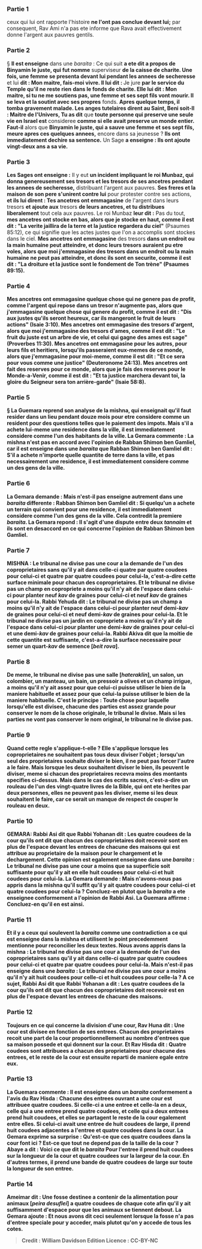 
### Partie 1
ceux qui lui ont rapporte l'histoire <b>ne l'ont pas conclue devant lui;</b> par consequent, Rav Ami n'a pas ete informe que Rava avait effectivement donne l'argent aux pauvres gentils.

### Partie 2
§ <b>Il est enseigne</b> dans une <i>baraita</i> : Ce qui suit <b>a ete dit a propos de Binyamin le juste, qui fut nomme</b> superviseur <b>de la caisse de charite. Une fois, une femme se presenta devant lui pendant les annees de secheresse</b> et lui <b>dit : Mon maitre, fais-moi vivre. Il lui dit : </b> Je jure <b>par le service du Temple qu'il ne reste rien</b> <b>dans le fonds de charite. Elle lui dit : Mon maitre, si tu ne me soutiens pas, une femme et ses sept fils vont mourir. Il se leva et la soutint avec ses propres</b> fonds. <b>Apres quelque temps, il tomba gravement malade. Les anges tutelaires dirent au Saint, Beni soit-Il : Maitre de l'Univers, Tu as dit</b> que <b>toute personne qui preserve une seule vie en Israel est</b> consideree <b>comme si elle avait preserve un monde entier. Faut-il</b> alors que <b>Binyamin le juste, qui a sauve une femme et ses sept fils, meure apres ces quelques annees,</b> encore dans sa jeunesse ? <b>Ils ont immediatement dechire sa sentence.</b> Un Sage <b>a enseigne : Ils ont ajoute vingt-deux ans a sa vie.</b>

### Partie 3
<b>Les Sages ont enseigne :</b> Il y eut <b>un incident impliquant le roi Munbaz, qui donna genereusement ses tresors et les tresors de ses ancetres pendant les annees de secheresse,</b> distribuant l'argent aux pauvres. <b>Ses freres et la maison de son pere s'unirent contre lui</b> pour protester contre ses actions, <b>et ils lui dirent : Tes ancetres ont emmagasine</b> de l'argent dans leurs tresors <b>et ajoute aux</b> tresors <b>de leurs ancetres, et tu distribues liberalement</b> tout cela aux pauvres. Le roi Munbaz <b>leur dit :</b> Pas du tout, <b>mes ancetres ont stocke en bas, alors que je stocke en haut, comme il est dit : "La verite jaillira de la terre et la justice regardera du ciel"</b> (Psaumes 85:12), ce qui signifie que les actes justes que l'on a accomplis sont stockes dans le ciel. <b>Mes ancetres ont emmagasine</b> des tresors <b>dans un endroit ou la <b>main humaine peut atteindre,</b> et donc leurs tresors auraient pu etre voles, <b>alors que moi j'emmagasine</b> des tresors <b>dans un endroit ou la</b> <b>main humaine ne peut pas atteindre,</b> et donc ils sont en securite, <b>comme il est dit : "La droiture et la justice sont le fondement de Ton trène"</b> (Psaumes 89:15).

### Partie 4
<b>Mes ancetres ont emmagasine quelque chose qui ne genere pas de profit,</b> comme l'argent qui repose dans un tresor n'augmente pas, <b>alors que j'emmagasine quelque chose qui genere du profit, comme il est dit : "Dis aux justes qu'ils seront heureux, car ils mangeront le fruit de leurs actions"</b> (Isaie 3:10). <b>Mes ancetres ont emmagasine des tresors d'argent, alors que moi j'emmagasine des tresors d'ames, comme il est dit : "Le fruit du juste est un arbre de vie, et celui qui gagne des ames est sage"</b> (Proverbes 11:30). <b>Mes ancetres ont emmagasine pour les autres,</b> pour leurs fils et heritiers, lorsqu'ils passeraient eux-memes de ce monde, <b>alors que j'emmagasine pour moi-meme, comme il est dit : "Et ce sera pour vous comme une justice"</b> (Deuteronome 24:13). <b>Mes ancetres ont fait des reserves pour ce monde, alors que je fais des reserves pour le Monde-a-Venir, comme il est dit : "Et ta justice marchera devant toi, la gloire du Seigneur sera ton arrière-garde"</b> (Isaie 58:8).

### Partie 5
§ La Guemara reprend son analyse de la mishna, qui enseignait qu'il faut resider dans un lieu pendant douze mois pour etre considere comme un resident pour des questions telles que le paiement des impots. Mais s'il <b>a achete</b> lui-meme <b>une residence dans</b> la ville, <b>il est</b> immediatement considere <b>comme</b> l'un des <b>habitants de la ville.</b> La Gemara commente : <b>La mishna n'est pas en accord avec</b> l'opinion de <b>Rabban Shimon ben Gamliel, car il est enseigne</b> dans une <i>baraita</i> que <b>Rabban Shimon ben Gamliel dit : S'il a achete n'importe quelle quantite de terre dans</b> la ville, et pas necessairement une residence, <b>il est</b> immediatement considere <b>comme</b> un des <b>gens de la ville.</b>

### Partie 6
La Gemara demande : <b>Mais n'est-il pas enseigne</b> autrement dans une <i>baraita</i> differente : <b>Rabban Shimon ben Gamliel dit : Si</b> quelqu'un <b>a achete un terrain qui convient pour une residence, il est</b> immediatement considere <b>comme</b> l'un des <b>gens de la ville.</b> Cela contredit la premiere <i>baraita</i>. La Gemara repond : Il s'agit d'une dispute entre <b>deux <i>tannaim</i> et</b> ils sont en desaccord <b>en ce qui concerne</b> l'opinion <b>de Rabban Shimon ben Gamliel.</b>

### Partie 7
<strong>MISHNA :</strong> Le tribunal <b>ne divise pas une cour</b> a la demande de l'un des coproprietaires <b>sans qu'il y ait</b> dans celle-ci quatre par <b>quatre coudees pour celui-ci et</b> quatre par <b>quatre coudees pour celui-la,</b> c'est-a-dire cette surface minimale pour chacun des coproprietaires. <b>Et</b> le tribunal ne divise <b>pas</b> un <b>champ en copropriete a moins qu'il n'y ait</b> de l'espace <b>dans celui-ci</b> pour planter <b>neuf <i>kav</i></b> de graines <b>pour celui-ci et neuf <i>kav</i></b> de graines <b>pour celui-la. Rabbi Yehuda dit :</b> Le tribunal ne divise pas un champ <b>a moins qu'il n'y ait</b> de l'espace <b>dans celui-ci</b> pour planter <b>neuf demi-<i>kav</i></b> de graines <b>pour celui-ci et neuf demi-<i>kav</i></b> de graines <b>pour celui-la. Et</b> le tribunal ne divise <b>pas</b> un <b>jardin en copropriete a moins qu'il n'y ait</b> de l'espace <b>dans celui-ci</b> pour planter <b>une demi-<i>kav</i></b> de graines <b>pour celui-ci et une demi-<i>kav</i></b> de graines <b>pour celui-la. Rabbi Akiva dit</b> que la moitie de cette quantite est suffisante, c'est-a-dire la <b>surface necessaire pour semer un quart-<i>kav</i> de semence [<i>beit rova</i>].</b>

### Partie 8
De meme, le tribunal ne divise <b>pas</b> <b>une salle [<i>hateraklin</i>], un salon, un colombier, un manteau, un bain, un pressoir a olives et un champ irrigue, a moins qu'il n'y ait assez pour que celui-ci</b> puisse utiliser le bien de la maniere habituelle <b>et assez pour que celui-la</b> puisse utiliser le bien de la maniere habituelle. <b>C'est le principe : Toute chose</b> pour <b>laquelle</b> lorsqu'elle <b>est divisee,</b> chacune des parties est assez grande pour <b>conserver le nom</b> de la chose originale, le tribunal <b>le divise</b>. <b>Mais si</b> les parties ne vont <b>pas</b> conserver le nom original, le tribunal <b>ne le divise pas</b>.

### Partie 9
<b>Quand</b> cette regle s'applique-t-elle ? Elle s'applique <b>lorsque</b> les coproprietaires <b>ne souhaitent pas tous deux</b> diviser l'objet ; lorsqu'un seul des proprietaires souhaite diviser le bien, il ne peut pas forcer l'autre a le faire. <b>Mais lorsque les deux souhaitent</b> diviser le bien, <b>ils peuvent le diviser</b>, <b>meme</b> si chacun des proprietaires recevra <b>moins</b> des montants specifies ci-dessus. <b>Mais</b> dans le cas des <b>ecrits sacres,</b> c'est-a-dire un rouleau de l'un des vingt-quatre livres de la Bible, qui ont ete herites par deux personnes, <b>elles ne peuvent pas les diviser</b>, <b>meme si les deux souhaitent</b> le faire, car ce serait un manque de respect de couper le rouleau en deux.

### Partie 10
<strong>GEMARA:</strong> <b>Rabbi Asi dit</b> que <b>Rabbi Yohanan dit : Les quatre coudees</b> de la cour <b>qu'ils ont dit</b> que chacun des coproprietaires doit recevoir sont <b>en plus</b> de l'espace devant <b>les entrees</b> de chacune des maisons qui est attribue au proprietaire de la maison pour le chargement et le dechargement. <b>Cette</b> opinion <b>est egalement enseignee</b> dans une <i>baraita</i> : Le tribunal <b>ne divise pas une cour a moins que</b> sa superficie soit suffisante pour qu'il y ait en elle <b>huit coudees pour celui-ci et huit coudees pour celui-la.</b> La Gemara demande : <b>Mais n'avons-nous pas appris</b> dans la mishna qu'il suffit qu'il y ait <b>quatre coudees pour celui-ci et quatre coudees pour celui-la ? Concluez-en plutot</b> que la <i>baraita</i> a ete enseignee <b>conformement a l'opinion de Rabbi Asi.</b> La Guemara affirme : <b>Concluez-en</b> qu'il en est ainsi.

### Partie 11
<b>Et il y a</b> ceux <b>qui soulevent</b> la <i>baraita</i> comme une contradiction a ce qui est enseigne dans la mishna et utilisent le point precedemment mentionne pour reconcilier les deux textes. <b>Nous avons appris</b> dans la mishna : Le tribunal <b>ne divise pas une cour</b> a la demande de l'un des coproprietaires <b>sans qu'il y ait</b> dans celle-ci quatre par <b>quatre coudees pour celui-ci et</b> quatre par <b>quatre coudees pour celui-la. Mais n'est-il pas enseigne</b> dans une <i>baraita</i> : Le tribunal ne divise pas une cour a moins qu'il n'y ait <b>huit coudees pour celle-ci et huit coudees pour celle-la ?</b> A ce sujet, <b>Rabbi Asi dit</b> que <b>Rabbi Yohanan a dit : Les quatre coudees</b> de la cour <b>qu'ils ont dit</b> que chacun des coproprietaires doit recevoir est <b>en plus</b> de l'espace devant <b>les entrees</b> de chacune des maisons.

### Partie 12
Toujours en ce qui concerne la division d'une cour, <b>Rav Huna dit : Une cour est divisee en fonction de ses entrees.</b> Chacun des proprietaires recoit une part de la cour proportionnellement au nombre d'entrees que sa maison possede et qui donnent sur la cour. <b>Et Rav Hisda dit : Quatre coudees sont attribuees</b> a chacun des proprietaires <b>pour chacune des entrees, et le reste</b> de la cour <b>est</b> ensuite <b>reparti de maniere egale</b> entre eux.

### Partie 13
La Guemara commente : <b>Il est enseigne</b> dans un <i>baraita</i> <b>conformement</b> a l'avis <b>du Rav Hisda :</b> Chacune des <b>entrees</b> ouvrant <b>a une cour</b> est attribuee <b>quatre coudees. </b> Si <b>celle-ci a une entree et celle-la en a deux, celle qui a une entree prend quatre coudees, et celle qui a deux entrees prend huit coudees, et elles se partagent le reste</b> de la cour <b>egalement</b> entre elles. Si <b>celui-ci avait une entree de huit coudees de large,</b> il <b>prend huit coudees adjacentes a l'entree et quatre coudees dans la cour.</b> La Gemara exprime sa surprise : <b>Qu'est-ce que</b> ces <b>quatre coudees dans la cour font ici ?</b> Est-ce que tout ne depend pas de la taille de la cour ? <b>Abaye a dit : Voici</b> ce que dit le <i>baraita</i> <b>Pour l'entree</b> <b>il prend huit coudees sur la longueur de la cour et quatre coudees sur la largeur de la cour.</b> En d'autres termes, il prend une bande de quatre coudees de large sur toute la longueur de son entree.

### Partie 14
<b>Ameimar dit : Une fosse destinee</b> a contenir de la <b>alimentation pour animaux [<i>peira desuflei</i>] a quatre coudees de chaque cote</b> afin qu'il y ait suffisamment d'espace pour que les animaux se tiennent debout. La Gemara ajoute : <b>Et nous avons dit</b> ceci <b>seulement lorsque</b> la fosse <b>n'a pas d'entree speciale</b> pour y acceder, mais plutot qu'on y accede de tous les cotes.

>Credit : William Davidson Edition
>Licence : CC-BY-NC